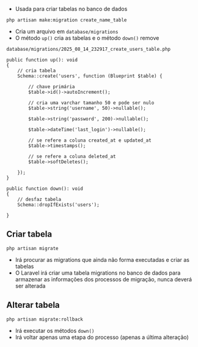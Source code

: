 - Usada para criar tabelas no banco de dados

`php artisan make:migration create_name_table`

 - Cria um arquivo em `database/migrations`
 - O método `up()` cria as tabelas e o método `down()` remove
 
```
database/migrations/2025_08_14_232917_create_users_table.php

public function up(): void
{
	// cria tabela
	Schema::create('users', function (Blueprint $table) {

		// chave primária
		$table->id()->autoIncrement(); 
		
		// cria uma varchar tamanho 50 e pode ser nulo
		$table->string('username', 50)->nullable(); 

		$table->string('password', 200)->nullable();

		$table->dateTime('last_login')->nullable();
		
		// se refere a coluna created_at e updated_at
		$table->timestamps(); 
		
		// se refere a coluna deleted_at
		$table->softDeletes(); 

	});
}

public function down(): void
{
	// desfaz tabela
	Schema::dropIfExists('users');

}
```

## Criar tabela

`php artisan migrate`

- Irá procurar as migrations que ainda não forma executadas e criar as tabelas
- O Laravel irá criar uma tabela migrations no banco de dados para armazenar as informações dos processos de migração, nunca deverá ser alterada

## Alterar tabela

`php artisan migrate:rollback`

- Irá executar os métodos `down()`
- Irá voltar apenas uma etapa do processo (apenas a última alteração)